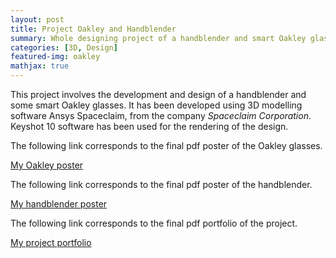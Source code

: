 ```yaml
---
layout: post
title: Project Oakley and Handblender
summary: Whole designing project of a handblender and smart Oakley glasses
categories: [3D, Design]
featured-img: oakley
mathjax: true
---
```


This project involves the development and design of a handblender and some smart Oakley glasses. It has been developed using 3D modelling software Ansys Spaceclaim, from the company *Spaceclaim Corporation*. Keyshot 10 software has been used for the rendering of the design.


The following link corresponds to the final pdf poster of the Oakley glasses.



[My Oakley poster](https://jaimeechevarria.github.io/Oakley_Glasses_Post.pdf)


The following link corresponds to the final pdf poster of the handblender.



[My handblender poster](https://jaimeechevarria.github.io/Hand_Blender_Post.pdf)




The following link corresponds to the final pdf portfolio of the project.



[My project portfolio](https://jaimeechevarria.github.io/INTRODUCTION_TO_ILLUSTRATION_TECHNIQUES.pdf)

